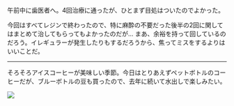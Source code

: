 午前中に歯医者へ。4回治療に通ったが、ひとまず目処はついたのでよかった。

今回はすべてレジンで終わったので、特に麻酔の不要だった後半の2回に関してはまとめて治してもらってもよかったのだが... まあ、余裕を持って回しているのだろう。イレギュラーが発生したりもするだろうから、焦ってミスをするよりはいいことだ。

---

そろそろアイスコーヒーが美味しい季節。今日はとりあえずペットボトルのコーヒーだが、ブルーボトルの豆も買ったので、去年に続いて水出しで楽しみたい。

![](https://photos.old.apkas.net/medium/202405/20240510-134154.webp)
